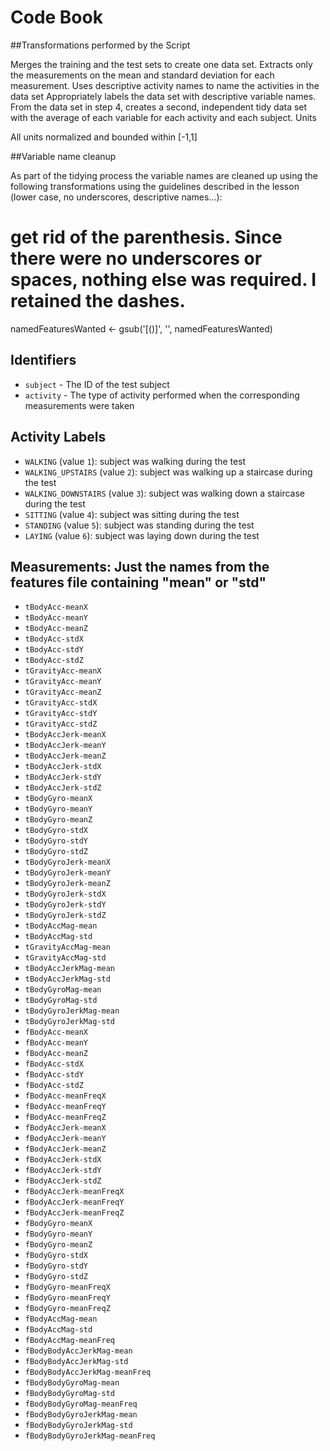 # Code Book

##Transformations performed by the Script

Merges the training and the test sets to create one data set.
Extracts only the measurements on the mean and standard deviation for each measurement.
Uses descriptive activity names to name the activities in the data set
Appropriately labels the data set with descriptive variable names.
From the data set in step 4, creates a second, independent tidy data set with the average of each variable for each activity and each subject.
Units

All units normalized and bounded within [-1,1]

##Variable name cleanup

As part of the tidying process the variable names are cleaned up using the following transformations using the guidelines described in the lesson (lower case, no underscores, descriptive names...):

# get rid of the parenthesis. Since there were no underscores or spaces, nothing else was required. I retained the dashes.
namedFeaturesWanted <- gsub('[()]', '', namedFeaturesWanted)

## Identifiers

* `subject` - The ID of the test subject
* `activity` - The type of activity performed when the corresponding measurements were taken

## Activity Labels

* `WALKING` (value `1`): subject was walking during the test
* `WALKING_UPSTAIRS` (value `2`): subject was walking up a staircase during the test
* `WALKING_DOWNSTAIRS` (value `3`): subject was walking down a staircase during the test
* `SITTING` (value `4`): subject was sitting during the test
* `STANDING` (value `5`): subject was standing during the test
* `LAYING` (value `6`): subject was laying down during the test


## Measurements: Just the names from the features file containing "mean" or "std"

* `tBodyAcc-meanX`
* `tBodyAcc-meanY`
* `tBodyAcc-meanZ`
* `tBodyAcc-stdX`
* `tBodyAcc-stdY`
* `tBodyAcc-stdZ`
* `tGravityAcc-meanX`
* `tGravityAcc-meanY`
* `tGravityAcc-meanZ`
* `tGravityAcc-stdX`
* `tGravityAcc-stdY`
* `tGravityAcc-stdZ`
* `tBodyAccJerk-meanX`
* `tBodyAccJerk-meanY`
* `tBodyAccJerk-meanZ`
* `tBodyAccJerk-stdX`
* `tBodyAccJerk-stdY`
* `tBodyAccJerk-stdZ`
* `tBodyGyro-meanX`
* `tBodyGyro-meanY`
* `tBodyGyro-meanZ`
* `tBodyGyro-stdX`
* `tBodyGyro-stdY`
* `tBodyGyro-stdZ`
* `tBodyGyroJerk-meanX`
* `tBodyGyroJerk-meanY`
* `tBodyGyroJerk-meanZ`
* `tBodyGyroJerk-stdX`
* `tBodyGyroJerk-stdY`
* `tBodyGyroJerk-stdZ`
* `tBodyAccMag-mean`
* `tBodyAccMag-std`
* `tGravityAccMag-mean`
* `tGravityAccMag-std`
* `tBodyAccJerkMag-mean`
* `tBodyAccJerkMag-std`
* `tBodyGyroMag-mean`
* `tBodyGyroMag-std`
* `tBodyGyroJerkMag-mean`
* `tBodyGyroJerkMag-std`
* `fBodyAcc-meanX`
* `fBodyAcc-meanY`
* `fBodyAcc-meanZ`
* `fBodyAcc-stdX`
* `fBodyAcc-stdY`
* `fBodyAcc-stdZ`
* `fBodyAcc-meanFreqX`
* `fBodyAcc-meanFreqY`
* `fBodyAcc-meanFreqZ`
* `fBodyAccJerk-meanX`
* `fBodyAccJerk-meanY`
* `fBodyAccJerk-meanZ`
* `fBodyAccJerk-stdX`
* `fBodyAccJerk-stdY`
* `fBodyAccJerk-stdZ`
* `fBodyAccJerk-meanFreqX`
* `fBodyAccJerk-meanFreqY`
* `fBodyAccJerk-meanFreqZ`
* `fBodyGyro-meanX`
* `fBodyGyro-meanY`
* `fBodyGyro-meanZ`
* `fBodyGyro-stdX`
* `fBodyGyro-stdY`
* `fBodyGyro-stdZ`
* `fBodyGyro-meanFreqX`
* `fBodyGyro-meanFreqY`
* `fBodyGyro-meanFreqZ`
* `fBodyAccMag-mean`
* `fBodyAccMag-std`
* `fBodyAccMag-meanFreq`
* `fBodyBodyAccJerkMag-mean`
* `fBodyBodyAccJerkMag-std`
* `fBodyBodyAccJerkMag-meanFreq`
* `fBodyBodyGyroMag-mean`
* `fBodyBodyGyroMag-std`
* `fBodyBodyGyroMag-meanFreq`
* `fBodyBodyGyroJerkMag-mean`
* `fBodyBodyGyroJerkMag-std`
* `fBodyBodyGyroJerkMag-meanFreq`